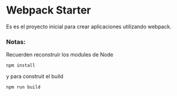 # Webpack Starter

Es es el proyecto inicial para crear aplicaciones utilizando webpack.

### Notas:
Recuerden reconstruir los modules de Node
```
npm install
```

y para construit el build
```
npm run build
```